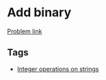 # Add binary

[Problem link](https://leetcode.com/problems/add-binary)

## Tags

* [Integer operations on strings](/README.md#Integer_operations_on_strings)
